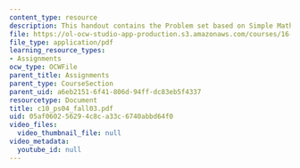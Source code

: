 ```yaml
---
content_type: resource
description: This handout contains the Problem set based on Simple Math Functions.
file: https://ol-ocw-studio-app-production.s3.amazonaws.com/courses/16-01-unified-engineering-i-ii-iii-iv-fall-2005-spring-2006/05af060256294c8ca33c6740abbd64f0_c10_ps04_fall03.pdf
file_type: application/pdf
learning_resource_types:
- Assignments
ocw_type: OCWFile
parent_title: Assignments
parent_type: CourseSection
parent_uid: a6eb2151-6f41-806d-94ff-dc83eb5f4337
resourcetype: Document
title: c10_ps04_fall03.pdf
uid: 05af0602-5629-4c8c-a33c-6740abbd64f0
video_files:
  video_thumbnail_file: null
video_metadata:
  youtube_id: null
---
```

